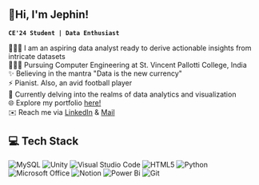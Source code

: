 ## 👋Hi, I'm Jephin!
**`CE'24 Student | Data Enthusiast`**

👩🏻‍💻 I am an aspiring data analyst ready to derive actionable insights from intricate datasets<br/>
👩🏻‍🎓 Pursuing Computer Engineering at St. Vincent Pallotti College, India<br/>
✨ Believing in the mantra "Data is the new currency"<br/>
⚡ Pianist. Also, an avid football player<br/>
💭 Currently delving into the realms of data analytics and visualization<br/>
🌐 Explore my portfolio [here!](https://www.datascienceportfol.io/Jephin)<br/>
✉️ Reach me via [LinkedIn](https://www.linkedin.com/in/jephintj) & [Mail](jephintj@gmail.com)<br/>

## 💻 Tech Stack
<!-- Badges from https://github.com/Ileriayo/markdown-badges -->
![MySQL](https://img.shields.io/badge/mysql-%2300f.svg?style=for-the-badge&logo=mysql&logoColor=white)
![Unity](https://img.shields.io/badge/unity-%23000000.svg?style=for-the-badge&logo=unity&logoColor=white)
![Visual Studio Code](https://img.shields.io/badge/Visual%20Studio%20Code-0078d7.svg?style=for-the-badge&logo=visual-studio-code&logoColor=white)
![HTML5](https://img.shields.io/badge/html5-%23E34F26.svg?style=for-the-badge&logo=html5&logoColor=white)
![Python](https://img.shields.io/badge/python-3670A0?style=for-the-badge&logo=python&logoColor=ffdd54)
![Microsoft Office](https://img.shields.io/badge/Microsoft_Office-D83B01?style=for-the-badge&logo=microsoft-office&logoColor=white)
![Notion](https://img.shields.io/badge/Notion-%23000000.svg?style=for-the-badge&logo=notion&logoColor=white)
![Power Bi](https://img.shields.io/badge/power_bi-F2C811?style=for-the-badge&logo=powerbi&logoColor=black)
![Git](https://img.shields.io/badge/git-%23F05033.svg?style=for-the-badge&logo=git&logoColor=white)
